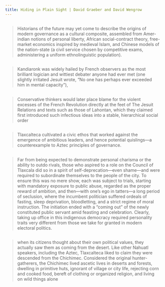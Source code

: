 ```yaml
---
title: Hiding in Plain Sight | David Graeber and David Wengrow
---
```


## 
> Historians of the future may yet come to describe the origins of modern governance as a cultural composite, assembled from Amer­indian notions of personal liberty, African social-contract theory, free-market economics inspired by medieval Islam, and Chinese models of the nation-state (a civil service chosen by competitive exams, administering a uniform ethnolinguistic population).
## 
> Kandiaronk was widely hailed by French observers as the most brilliant logician and wittiest debater anyone had ever met (one slightly irritated Jesuit wrote, “No one has perhaps ever exceeded him in mental capacity”),
##
> Conservative thinkers would later place blame for the violent excesses of the French Revolution directly at the feet of The Jesuit Relations and texts such as those of Lahontan, which they claimed first introduced such infectious ideas into a stable, hierarchical social order
## 
> Tlaxcalteca cultivated a civic ethos that worked against the emergence of ambitious leaders, and hence potential quislings—a counterexample to Aztec principles of governance.
##
> Far from being expected to demonstrate personal charisma or the ability to outdo rivals, those who aspired to a role on the Council of Tlaxcala did so in a spirit of self-deprecation—even shame—and were required to subordinate themselves to the people of the city. To ensure this was no mere show, each was subject to trials, starting with mandatory exposure to public abuse, regarded as the proper reward of ambition, and then—with one’s ego in tatters—a long period of seclusion, where the incumbent politician suffered ordeals of fasting, sleep deprivation, bloodletting, and a strict regime of moral instruction. The initiation ended with a “coming out” of the newly constituted public servant amid feasting and celebration. Clearly, taking up office in this indigenous democracy required personality traits very different from those we take for granted in modern electoral politics.
## 
> when its citizens thought about their own political values, they actually saw them as coming from the desert. Like other Nahuatl speakers, including the Aztec, Tlaxcalteca liked to claim they were descended from the Chichimec. Considered the original hunter-gatherers, the Chichimec lived ascetic lives in deserts and forests, dwelling in primitive huts, ignorant of village or city life, rejecting corn and cooked food, bereft of clothing or organized religion, and living on wild things alone
